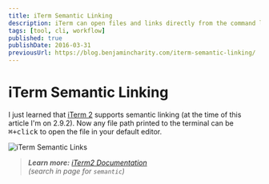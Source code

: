 ```yaml
---
title: iTerm Semantic Linking
description: iTerm can open files and links directly from the command line.
tags: [tool, cli, workflow]
published: true
publishDate: 2016-03-31
previousUrl: https://blog.benjamincharity.com/iterm-semantic-linking/
---
```


# iTerm Semantic Linking

I just learned that [iTerm 2][iterm] supports semantic linking (at the time of this article I'm on 2.9.2). Now any file
path printed to the terminal can be <kbd>⌘+click</kbd> to open the file in your default editor.

![iTerm Semantic Links](assets/blog/iTermSemanticLinks.gif)

> _**Learn more:** [iTerm2 Documentation][iterm_docs]<br>
> (search in page for `semantic`)_

[iterm]: https://www.iterm2.com/
[iterm_docs]: https://www.iterm2.com/documentation-one-page.html
